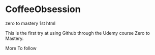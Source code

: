 # CoffeeObsession
zero to mastery 1st html


This is the first try at using Github through the Udemy course Zero to Mastery.

More To follow

